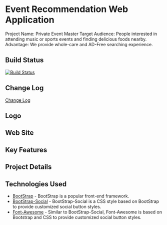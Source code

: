 # Event Recommendation Web Application

Project Name: Private Event Master
Target Audience: People interested in attending music or sports events and finding delicious foods nearby.
Advantage: We provide whole-care and AD-Free searching experience.

## Build Status

[![Build Status](https://travis-ci.org/Java-Web-Application---Event-Recommendation.svg?branch=master)](https://travis-ci.org/Java-Web-Application---Event-Recommendation)

## Change Log

[Change Log](CHANGELOG.md)

## Logo

## Web Site

## Key Features

## Project Details

## Technologies Used
- [BootStrap](http://getbootstrap.com) - BootStrap is a popular front-end framework.
- [BootStrap-Social](bootstrap-social) - BootStrap-Social is a CSS style based on BootStrap to provide customized social     button styles.
- [Font-Awesome](http://fontawesome.io) - Similar to BootStrap-Social, Font-Awesome is based on Bootstrap and CSS to provide customized social button styles.
